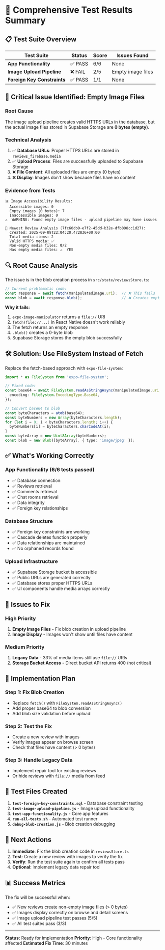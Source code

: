 # 🧪 Comprehensive Test Results Summary

## 📋 **Test Suite Overview**

| Test Suite | Status | Score | Issues Found |
|------------|--------|-------|--------------|
| **App Functionality** | ✅ PASS | 6/6 | None |
| **Image Upload Pipeline** | ❌ FAIL | 2/5 | Empty image files |
| **Foreign Key Constraints** | ✅ PASS | 1/1 | None |

## 🎯 **Critical Issue Identified: Empty Image Files**

### **Root Cause**
The image upload pipeline creates valid HTTPS URLs in the database, but the actual image files stored in Supabase Storage are **0 bytes (empty)**.

### **Technical Analysis**
1. ✅ **Database URLs**: Proper HTTPS URLs are stored in `reviews_firebase.media`
2. ✅ **Upload Process**: Files are successfully uploaded to Supabase Storage
3. ❌ **File Content**: All uploaded files are empty (0 bytes)
4. ❌ **Display**: Images don't show because files have no content

### **Evidence from Tests**
```
📊 Image Accessibility Results:
  Accessible images: 0
  Empty images (0 bytes): 7
  Inaccessible images: 0
⚠️  WARNING: Found empty image files - upload pipeline may have issues

📝 Newest Review Analysis (7fc60db9-e7f2-45dd-b32e-dfb098cc1d27):
  Created: 2025-09-09T22:04:20.472836+00:00
  Total media items: 2
  Valid HTTPS media: ✅
  Non-empty media files: 0/2
  Has empty media files: ⚠️  YES
```

## 🔍 **Root Cause Analysis**

The issue is in the blob creation process in `src/state/reviewsStore.ts`:

```typescript
// Current problematic code:
const response = await fetch(manipulatedImage.uri);  // ❌ This fails
const blob = await response.blob();                  // ❌ Creates empty blob
```

**Why it fails:**
1. `expo-image-manipulator` returns a `file://` URI
2. `fetch(file://...)` in React Native doesn't work reliably
3. The fetch returns an empty response
4. `.blob()` creates a 0-byte blob
5. Supabase Storage stores the empty blob successfully

## 🛠️ **Solution: Use FileSystem Instead of Fetch**

Replace the fetch-based approach with `expo-file-system`:

```typescript
import * as FileSystem from 'expo-file-system';

// Fixed code:
const base64 = await FileSystem.readAsStringAsync(manipulatedImage.uri, {
  encoding: FileSystem.EncodingType.Base64,
});

// Convert base64 to blob
const byteCharacters = atob(base64);
const byteNumbers = new Array(byteCharacters.length);
for (let i = 0; i < byteCharacters.length; i++) {
  byteNumbers[i] = byteCharacters.charCodeAt(i);
}
const byteArray = new Uint8Array(byteNumbers);
const blob = new Blob([byteArray], { type: 'image/jpeg' });
```

## ✅ **What's Working Correctly**

### **App Functionality (6/6 tests passed)**
- ✅ Database connection
- ✅ Reviews retrieval
- ✅ Comments retrieval  
- ✅ Chat rooms retrieval
- ✅ Data integrity
- ✅ Foreign key relationships

### **Database Structure**
- ✅ Foreign key constraints are working
- ✅ Cascade deletes function properly
- ✅ Data relationships are maintained
- ✅ No orphaned records found

### **Upload Infrastructure**
- ✅ Supabase Storage bucket is accessible
- ✅ Public URLs are generated correctly
- ✅ Database stores proper HTTPS URLs
- ✅ UI components handle media arrays correctly

## 🚨 **Issues to Fix**

### **High Priority**
1. **Empty Image Files** - Fix blob creation in upload pipeline
2. **Image Display** - Images won't show until files have content

### **Medium Priority**
1. **Legacy Data** - 33% of media items still use `file://` URIs
2. **Storage Bucket Access** - Direct bucket API returns 400 (not critical)

## 🔧 **Implementation Plan**

### **Step 1: Fix Blob Creation**
- Replace `fetch()` with `FileSystem.readAsStringAsync()`
- Add proper base64 to blob conversion
- Add blob size validation before upload

### **Step 2: Test the Fix**
- Create a new review with images
- Verify images appear on browse screen
- Check that files have content (> 0 bytes)

### **Step 3: Handle Legacy Data**
- Implement repair tool for existing reviews
- Or hide reviews with `file://` media from feed

## 📁 **Test Files Created**

1. **`test-foreign-key-constraints.sql`** - Database constraint testing
2. **`test-image-upload-pipeline.js`** - Image upload functionality
3. **`test-app-functionality.js`** - Core app features
4. **`run-all-tests.sh`** - Automated test runner
5. **`debug-blob-creation.js`** - Blob creation debugging

## 🎯 **Next Actions**

1. **Immediate**: Fix the blob creation code in `reviewsStore.ts`
2. **Test**: Create a new review with images to verify the fix
3. **Verify**: Run the test suite again to confirm all tests pass
4. **Optional**: Implement legacy data repair tool

## 📊 **Success Metrics**

The fix will be successful when:
- ✅ New reviews create non-empty image files (> 0 bytes)
- ✅ Images display correctly on browse and detail screens
- ✅ Image upload pipeline test passes (5/5)
- ✅ All test suites pass (3/3)

---

**Status**: Ready for implementation
**Priority**: High - Core functionality affected
**Estimated Fix Time**: 30 minutes
